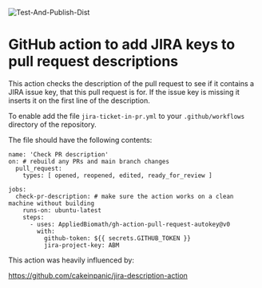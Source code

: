 
![Test-And-Publish-Dist](https://github.com/AppliedBiomath/gh-action-pull-request-autokey/workflows/Test-And-Publish-Dist/badge.svg)

# GitHub action to add JIRA keys to pull request descriptions

This action checks the description of the pull request to see if it contains a JIRA issue key, that
this pull request is for.  If the issue key is missing it inserts it on the first line of the 
description.

To enable add the file `jira-ticket-in-pr.yml` to your `.github/workflows` directory of the repository.

The file should have the following contents: 

```
name: 'Check PR description'
on: # rebuild any PRs and main branch changes
  pull_request:
    types: [ opened, reopened, edited, ready_for_review ]

jobs:
  check-pr-description: # make sure the action works on a clean machine without building
    runs-on: ubuntu-latest
    steps:
      - uses: AppliedBiomath/gh-action-pull-request-autokey@v0
        with:
          github-token: ${{ secrets.GITHUB_TOKEN }}
          jira-project-key: ABM
```

This action was heavily influenced by:

https://github.com/cakeinpanic/jira-description-action

